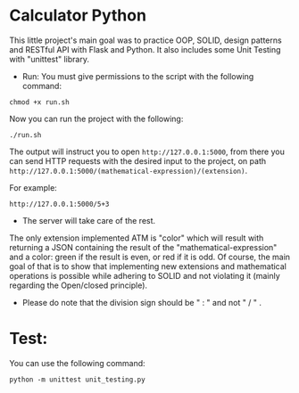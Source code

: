 # Calculator Python

This little project's main goal was to practice OOP, SOLID, design patterns and RESTful API with Flask and Python. It also includes some Unit Testing with "unittest" library.

- Run:
  You must give permissions to the script with the following command:

```
chmod +x run.sh
```

Now you can run the project with the following:

```
./run.sh
```

The output will instruct you to open `http://127.0.0.1:5000`, from there you can send HTTP requests with the desired input to the project, on path `http://127.0.0.1:5000/(mathematical-expression)/(extension)`.

For example:

```
http://127.0.0.1:5000/5+3
```

- The server will take care of the rest.

The only extension implemented ATM is "color" which will result with returning a JSON containing the result of the "mathematical-expression" and a color: green if the result is even, or red if it is odd. Of course, the main goal of that is to show that implementing new extensions and mathematical operations is possible while adhering to SOLID and not violating it (mainly regarding the Open/closed principle).

- Please do note that the division sign should be " : " and not " / " .

# Test:

You can use the following command:

```
python -m unittest unit_testing.py
```
